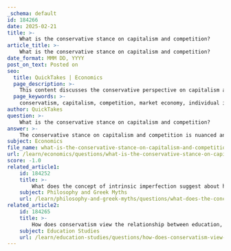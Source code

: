 ```yaml
---
_schema: default
id: 184266
date: 2025-02-21
title: >-
    What is the conservative stance on capitalism and competition?
article_title: >-
    What is the conservative stance on capitalism and competition?
date_format: MMM DD, YYYY
post_on_text: Posted on
seo:
  title: QuickTakes | Economics
  page_description: >-
    This content discusses the conservative perspective on capitalism and competition, emphasizing support for market economies while addressing concerns about social cohesion and the need for authority and gradual change.
  page_keywords: >-
    conservatism, capitalism, competition, market economy, individual initiative, economic growth, social cohesion, authority, restraint, natural aristocracy, gradual change, skepticism, social stability, traditional values
author: QuickTakes
question: >-
    What is the conservative stance on capitalism and competition?
answer: >-
    The conservative stance on capitalism and competition is nuanced and reflects a blend of support and caution. Conservatives generally recognize the benefits of a market economy, viewing capitalism as a mechanism that promotes individual initiative, economic growth, and innovation. However, they also express concerns about the potential downsides of capitalism, particularly regarding its emphasis on narrow self-interest and the possible erosion of social cohesion.\n\n### Key Aspects of the Conservative Stance on Capitalism and Competition:\n\n1. **Support for Market Economy**: Many conservatives advocate for capitalism as it aligns with their values of individual freedom and personal responsibility. They believe that a competitive market can lead to greater efficiency and wealth creation, benefiting society as a whole.\n\n2. **Concerns About Social Cohesion**: Despite their support for capitalism, conservatives are wary of the potential for competition to undermine social stability. They fear that an unrestrained market can lead to significant inequalities and social fragmentation, which may threaten the fabric of society.\n\n3. **Authority and Restraint**: Conservatives often argue for a degree of authority and restraint in economic practices to prevent excesses that could lead to social instability. This perspective suggests that while competition is valuable, it should be balanced with moral and ethical considerations to ensure that it does not harm the community.\n\n4. **Natural Aristocracy**: The concept of a "natural aristocracy" is significant in conservative thought, where certain individuals are seen as more capable of leadership due to their education and experience. This belief supports a hierarchical view of society, where authority is respected and guided by those deemed most capable.\n\n5. **Gradual Change**: Conservatives favor gradual over radical change in economic policies, believing that social progress should occur incrementally. They are cautious about sweeping reforms that could have unintended consequences, advocating for a careful and measured approach to economic and social policies.\n\n6. **Skepticism of Full Democracy**: Conservatives often express skepticism towards full democracy, fearing that the masses may make decisions driven by passion rather than reason. This skepticism extends to capitalism, where the focus on individual self-interest may conflict with the collective good.\n\nIn summary, while conservatives support capitalism and competition for their potential to drive economic growth and individual initiative, they also advocate for a balanced approach that considers the social implications of these systems. They emphasize the importance of tradition, authority, and gradual change to maintain social cohesion and stability.
subject: Economics
file_name: what-is-the-conservative-stance-on-capitalism-and-competition.md
url: /learn/economics/questions/what-is-the-conservative-stance-on-capitalism-and-competition
score: -1.0
related_article1:
    id: 184252
    title: >-
        What does the concept of intrinsic imperfection suggest about human nature?
    subject: Philosophy and Greek Myths
    url: /learn/philosophy-and-greek-myths/questions/what-does-the-concept-of-intrinsic-imperfection-suggest-about-human-nature
related_article2:
    id: 184265
    title: >-
        How does conservatism view the relationship between education, wealth, and governance?
    subject: Education Studies
    url: /learn/education-studies/questions/how-does-conservatism-view-the-relationship-between-education-wealth-and-governance
---
```


&nbsp;